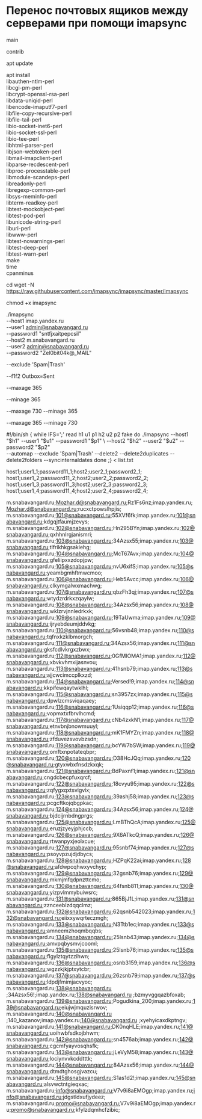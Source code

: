 # Перенос почтовых ящиков между серверами при помощи imapsync

<!-- Прежде всего откроем /etc/apt/sources.list и убедимся, что у репозиториев подключен раздел contrib, если это не так, то в каждую строку после -->

main

<!-- необходимо добавить -->

contrib

<!-- После чего не забываем обновить список пакетов: -->

apt update

<!-- После чего обращаемся на сайт разработчика за инструкциями по установке. Для Debian они выглядят следующим образом: -->

apt install \
 libauthen-ntlm-perl \
 libcgi-pm-perl \
 libcrypt-openssl-rsa-perl \
 libdata-uniqid-perl \
 libencode-imaputf7-perl \
 libfile-copy-recursive-perl \
 libfile-tail-perl \
 libio-socket-inet6-perl \
 libio-socket-ssl-perl \
 libio-tee-perl \
 libhtml-parser-perl \
 libjson-webtoken-perl \
 libmail-imapclient-perl \
 libparse-recdescent-perl \
 libproc-processtable-perl \
 libmodule-scandeps-perl \
 libreadonly-perl \
 libregexp-common-perl \
 libsys-meminfo-perl \
 libterm-readkey-perl \
 libtest-mockobject-perl \
 libtest-pod-perl \
 libunicode-string-perl \
 liburi-perl \
 libwww-perl \
 libtest-nowarnings-perl \
 libtest-deep-perl \
 libtest-warn-perl \
 make \
 time \
 cpanminus

 <!-- После того, как мы скачали все необходимые зависимости перейдем в домашнюю директорию и скачаем саму утилиту: -->

cd
wget -N https://raw.githubusercontent.com/imapsync/imapsync/master/imapsync

<!-- И сразу сделаем ее исполняемой: -->

chmod +x imapsync

<!-- В простейшем случае перенос ящика будет выглядеть так: -->

./imapsync \
 --host1 imap.yandex.ru \
 --user1 admin@snabavangard.ru \
 --password1 "sntfjxaitpepcsil" \
 --host2 m.snabavangard.ru \
 --user2 admin@snabavangard.ru \
 --password2 "Zel0bit04k@\_MAIL"

 <!-- Для исключения следует использовать опцию --exclude, которая поддерживает регулярные выражения. Скажем, уберем из синхронизации папку Спам и Корзину: -->

--exclude 'Spam|Trash'

<!-- Если вам нужно явно указать соответствие папок, то добавьте опцию: -->

--f1f2 Outbox=Sent

<!-- В данном случае мы указываем, что содержимое папки Outbox ящика-источника следует поместить в папку Sent ящика-приемника.

Еще одной полезной опцией является указание возраста писем, допустим мы хотим перенести корреспонденцию только за текущий год, не проблема, указываем: -->

--maxage 365

<!-- В итоге будут синхронизированы только письма не старше 365 дней.

А что делать с остальными? А можно перенести их в другой, архивный ящик, в этом нам поможет другая опция: -->

--minage 365

<!-- Теперь мы перенесем только письма с возрастом старше одного года.

Также эти опции можно комбинировать, они сочетаются по принципу И: -->

--maxage 730 --minage 365

<!-- Такая конструкция перенесет письма только за прошлый год (не старше двух лет и не моложе года).

А если указать наоборот? -->

--maxage 365 --minage 730

<!-- То мы перенесем все письма за текущий год, и те, которые старше двух лет (не старше 1 года и не моложе 2 лет). -->

<!-- С синтаксисом немного разобрались, но как быть, если ящиков много? Конечно же автоматизировать, для этого в официальной документации приведен пример скрипта: -->

#!/bin/sh
{ while IFS=';' read h1 u1 p1 h2 u2 p2 fake
do
./imapsync --host1 "$h1" --user1 "$u1" --password1 "$p1" \
   --host2 "$h2" --user2 "$u2" --password2 "$p2" \
 --automap --exclude 'Spam|Trash' --delete2 --delete2duplicates --delete2folders --syncinternaldates
done ;} < list.txt

<!-- Данный скрипт не блещет изысканными решениями и прост как табуретка. На его вход подается файл list.txt, который следует создать в одной директории со скриптом и из которого берутся адреса и учетные данные для узлов источника и приемника. Из опций указываем, что копируем с сохранением директорий, не копируем спам и корзину, удаляем письма, которых нет на сервере-источнике, удаляем дубли на сервере-приемнике - удаляем дубли папок и синхронизируем время писем с сервером-приемником. Сам файл file.txt должен содержать строки: -->

host1;user1_1;password11_1;host2;user2_1;password2_1;
host1;user1_2;password11_2;host2;user2_2;password2_2;
host1;user1_3;password11_3;host2;user2_3;password2_3;
host1;user1_4;password11_4;host2;user2_4;password2_4;

<!-- Дополнительные опции вы можете указать после "$@" или передать интерактивно при запуске скрипта, тогда они войдут в переменную $@. -->

m.snabavangard.ru;Mozhar.d@snabavangard.ru;Rz1Fs6nz;imap.yandex.ru;Mozhar.d@snabavangard.ru;rucxctpowslhpjis;
m.snabavangard.ru;101@snabavangard.ru;55XVf6fk;imap.yandex.ru;101@snabavangard.ru;kdgqjtfaumjzevys;
m.snabavangard.ru;102@snabavangard.ru;Hn295BYn;imap.yandex.ru;102@snabavangard.ru;qxhhnlrgjanismri;
m.snabavangard.ru;103@snabavangard.ru;34Azsx55;imap.yandex.ru;103@snabavangard.ru;tlfrikhkgsakiehg;
m.snabavangard.ru;104@snabavangard.ru;McT67Avx;imap.yandex.ru;104@snabavangard.ru;gfeliipxxzdopjpw;
m.snabavangard.ru;105@snabavangard.ru;nvU6xifS;imap.yandex.ru;105@snabavangard.ru;yeambgmhftmwcmoo;
m.snabavangard.ru;106@snabavangard.ru;Heb5Avcc;imap.yandex.ru;106@snabavangard.ru;clkymgalwxmachwg;
m.snabavangard.ru;107@snabavangard.ru;qbzFh3qj;imap.yandex.ru;107@snabavangard.ru;wtydzrdrkxzqaylw;
m.snabavangard.ru;108@snabavangard.ru;34Azsx56;imap.yandex.ru;108@snabavangard.ru;wklzrvjnnledrkxk;
m.snabavangard.ru;109@snabavangard.ru;19TaUwma;imap.yandex.ru;109@snabavangard.ru;ijryebdeumjddvkg;
m.snabavangard.ru;110@snabavangard.ru;56vsnb48;imap.yandex.ru;110@snabavangard.ru;tqfnxkzklbmorgch;
m.snabavangard.ru;111@snabavangard.ru;34Azsx56;imap.yandex.ru;111@snabavangard.ru;gksfcdlvkrgxzbwx;
m.snabavangard.ru;112@snabavangard.ru;0GfMlOMA1;imap.yandex.ru;112@snabavangard.ru;xbvkvhmxijasnvou;
m.snabavangard.ru;113@snabavangard.ru;41hsnb79;imap.yandex.ru;113@snabavangard.ru;ajjcwcimccplkxzd;
m.snabavangard.ru;114@snabavangard.ru;Versed!9;imap.yandex.ru;114@snabavangard.ru;kkpifewqaytwklhl;
m.snabavangard.ru;115@snabavangard.ru;sn3957zx;imap.yandex.ru;115@snabavangard.ru;dpwlzcmsviqaqaey;
m.snabavangard.ru;116@snabavangard.ru;1Usiqqp12;imap.yandex.ru;116@snabavangard.ru;vopmxtxfbrvlhcmd;
m.snabavangard.ru;117@snabavangard.ru;cNb4zxkN1;imap.yandex.ru;117@snabavangard.ru;etnvbnjbnowmuuyl;
m.snabavangard.ru;118@snabavangard.ru;mK1FMYZn;imap.yandex.ru;118@snabavangard.ru;zfduvezsvovbzsdn;
m.snabavangard.ru;119@snabavangard.ru;bcYW7bSW;imap.yandex.ru;119@snabavangard.ru;omftxnpotateqbpr;
m.snabavangard.ru;120@snabavangard.ru;D38HcJQq;imap.yandex.ru;120@snabavangard.ru;gtyxwbxfnsdzkxqk;
m.snabavangard.ru;121@snabavangard.ru;BdPaxnf1;imap.yandex.ru;121@snabavangard.ru;cngdcbecpfuxqrcf;
m.snabavangard.ru;122@snabavangard.ru;18cvyu95;imap.yandex.ru;122@snabavangard.ru;zqfygxqxtsvigvix;
m.snabavangard.ru;123@snabavangard.ru;39ashj58;imap.yandex.ru;123@snabavangard.ru;pcgcftkojqbgpkac;
m.snabavangard.ru;124@snabavangard.ru;34Azsx56;imap.yandex.ru;124@snabavangard.ru;bjdcijrnbdngprgs;
m.snabavangard.ru;125@snabavangard.ru;LmBThQcA;imap.yandex.ru;125@snabavangard.ru;eruzjzyeyjphjccb;
m.snabavangard.ru;126@snabavangard.ru;9X6ATkcQ;imap.yandex.ru;126@snabavangard.ru;rtwanpyxjeolxcue;
m.snabavangard.ru;127@snabavangard.ru;95snbf74;imap.yandex.ru;127@snabavangard.ru;psoyvpzujdjdbycs;
m.snabavangard.ru;128@snabavangard.ru;HZPqK22ai;imap.yandex.ru;128@snabavangard.ru;afdwpcqhwxyvchyp;
m.snabavangard.ru;129@snabavangard.ru;32gsnb76;imap.yandex.ru;129@snabavangard.ru;mkmjmfqdpnzttcmo;
m.snabavangard.ru;130@snabavangard.ru;64fsnb811;imap.yandex.ru;130@snabavangard.ru;yizpvlmmybuiwsrc;
m.snabavangard.ru;131@snabavangard.ru;865BjJ1L;imap.yandex.ru;131@snabavangard.ru;zznceeblzdqqclmz;
m.snabavangard.ru;132@snabavangard.ru;62qsnb542023;imap.yandex.ru;132@snabavangard.ru;eiixxywqrteczmgh;
m.snabavangard.ru;133@snabavangard.ru;N3Ttb1ec;imap.yandex.ru;133@snabavangard.ru;amneemzhoqmbqqbs;
m.snabavangard.ru;134@snabavangard.ru;25lsnb43;imap.yandex.ru;134@snabavangard.ru;amvpqbysmvjcooml;
m.snabavangard.ru;135@snabavangard.ru;25lsnb76;imap.yandex.ru;135@snabavangard.ru;flgylztqytzzihwn;
m.snabavangard.ru;136@snabavangard.ru;osnb3159;imap.yandex.ru;136@snabavangard.ru;wgzzkjkjptxytcbr;
m.snabavangard.ru;137@snabavangard.ru;26zsnb79;imap.yandex.ru;137@snabavangard.ru;ldpdjfmimjacvyoc;
m.snabavangard.ru;138@snabavangard.ru ;34Azsx56!;imap.yandex.ru;138@snabavangard.ru ;bzmyvggqazbfoxab;
m.snabavangard.ru;139@snabavangard.ru;Pogudkina_200;imap.yandex.ru;139@snabavangard.ru;eiujwjmquzisrwov;
m.snabavangard.ru;140@snabavangard.ru ;140_kazanov;imap.yandex.ru;140@snabavangard.ru ;xyehyicaxdkptngv;
m.snabavangard.ru;141@snabavangard.ru;DK0nqHLE;imap.yandex.ru;141@snabavangard.ru;uoihwbfsdkojbhwm;
m.snabavangard.ru;142@snabavangard.ru;sn4576ab;imap.yandex.ru;142@snabavangard.ru;cgcmfyayvosqhsfk;
m.snabavangard.ru;143@snabavangard.ru;jLeVyM58;imap.yandex.ru;143@snabavangard.ru;lociynvvkcddtttk;
m.snabavangard.ru;144@snabavangard.ru;84Azsx56;imap.yandex.ru;144@snabavangard.ru;dtmdtghosgjvazcu;
m.snabavangard.ru;145@snabavangard.ru;S1as1d2!;imap.yandex.ru;145@snabavangard.ru;alsvwctntgieqxac;
m.snabavangard.ru;info@snabavangard.ru;V7v9i8aEMOgp;imap.yandex.ru;info@snabavangard.ru;jdgstldxufjydeez;
m.snabavangard.ru;promo@snabavangard.ru;V7v9i8aEMOgp;imap.yandex.ru;promo@snabavangard.ru;kfylzdqmhcfzibic;
